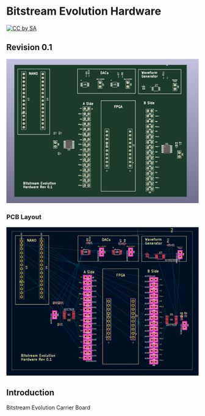# Bitstream Evolution Hardware
[![CC by SA](https://i.creativecommons.org/l/by-sa/4.0/88x31.png)](https://creativecommons.org/licenses/by-sa/4.0/)

## Revision 0.1
![3d photo of the atmega32u4 breakout board](img/CurrentBoard.png)

### PCB Layout
![3d photo of the atmega32u4 breakout board](img/PCB.png)

## Introduction
Bitstream Evolution Carrier Board
